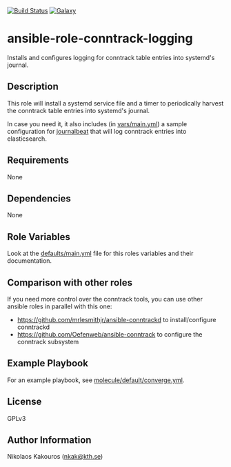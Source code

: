 [![Build Status](https://travis-ci.com/nkakouros-original/ansible-role-conntrack-logging.svg?branch=master)](https://travis-ci.com/nkakouros-original/ansible-role-conntrack-logging)
[![Galaxy](https://img.shields.io/badge/galaxy-nkakouros.conntrack-logging-blue.svg)](https://galaxy.ansible.com/nkakouros/conntrack-logging/)

ansible-role-conntrack-logging
=========

Installs and configures logging for conntrack table entries into systemd's
journal.

Description
-----------

This role will install a systemd service file and a timer to periodically
harvest the conntrack table entries into systemd's journal.

In case you need it, it also includes (in [vars/main.yml](vars/main.yml))
a sample configuration for
[journalbeat](https://www.elastic.co/guide/en/beats/journalbeat/current/index.html)
that will log conntrack entries into elasticsearch.


Requirements
------------

None

Dependencies
------------

None

Role Variables
--------------

Look at the [defaults/main.yml](defaults/main.yml) file for this roles variables and their
documentation.

Comparison with other roles
---------------------------

If you need more control over the conntrack tools, you can use other ansible
roles in parallel with this one:

- https://github.com/mrlesmithjr/ansible-conntrackd to install/configure
  conntrackd
- https://github.com/Oefenweb/ansible-conntrack to configure the conntrack
  subsystem

Example Playbook
----------------

For an example playbook, see [molecule/default/converge.yml](molecule/default/converge.yml).

License
-------

GPLv3

Author Information
------------------

Nikolaos Kakouros (nkak@kth.se)
